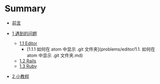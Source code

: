 # Summary

* [前言](README.md)

* [1 遇到的问题](problems/problems.md)
  * [1.1 Editor](problems/editor.md)
    * [1.1.1 如何在 atom 中显示 .git 文件夹](problems/editor/1.1. 如何在 atom 中显示 .git 文件夹.md)
    <!-- * [1.1.2]() -->
  * [1.2 Rails](problems/rails.md)
  * [1.3 Ruby](problems/ruby.md)  

* [2 小教程](tutorials/tutorials.md)
  <!-- * [1.1]()
  * [1.2]()  
  * [1.3]()   -->
